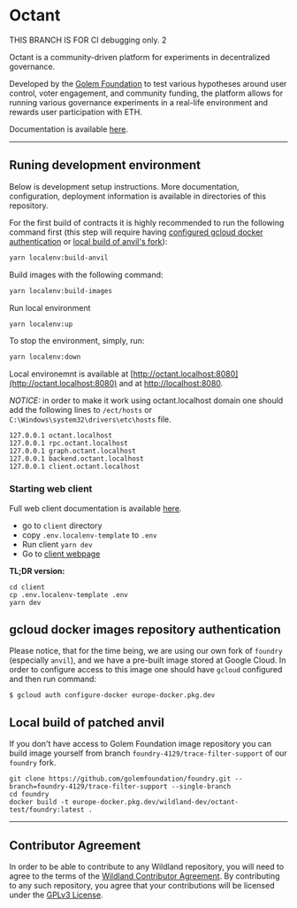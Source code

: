 # Octant

THIS BRANCH IS FOR CI debugging only. 2

Octant is a community-driven platform for experiments in decentralized governance.

Developed by the [Golem Foundation](https://golem.foundation/) to test various hypotheses around
user control, voter engagement, and community funding, the platform allows for running various
governance experiments in a real-life environment and rewards user participation with ETH.

Documentation is available [here](https://docs.octant.app/).

---

## Runing development environment

Below is development setup instructions. More documentation, configuration, deployment information
is available in directories of this repository.

For the first build of contracts it is highly recommended to run the following command first (this
step will require
having [configured gcloud docker authentication](#gcloud-docker-images-repository-authentication) or
[local build of anvil's fork](#local-build-of-patched-anvil)):

```bash
yarn localenv:build-anvil
```

Build images with the following command:

```bash
yarn localenv:build-images
````

Run local environment

```sh
yarn localenv:up
```

To stop the environment, simply, run:

```sh
yarn localenv:down
```

Local environemnt is available at [http://octant.localhost:8080](http://octant.localhost:8080) and
at [http://localhost:8080](http://localhost:8080).

*NOTICE:* in order to make it work using octant.localhost domain one should add the following lines
to `/ect/hosts` or `C:\Windows\system32\drivers\etc\hosts` file.

```
127.0.0.1 octant.localhost
127.0.0.1 rpc.octant.localhost
127.0.0.1 graph.octant.localhost
127.0.0.1 backend.octant.localhost
127.0.0.1 client.octant.localhost
```

### Starting web client

Full web client documentation is available [here](client/README.md).

- go to `client` directory
- copy `.env.localenv-template` to `.env`
- Run client `yarn dev`
- Go to [client webpage](http://octant.localhost:5173)

**TL;DR version:**

```shell
cd client
cp .env.localenv-template .env
yarn dev
```

## gcloud docker images repository authentication

Please notice, that for the time being, we are using our own fork of `foundry` (especially `anvil`),
and we have a pre-built image stored at Google Cloud.
In order to configure access to this image one should have `gcloud` configured and then run command:

`$ gcloud auth configure-docker europe-docker.pkg.dev`

## Local build of patched anvil

If you don't have access to Golem Foundation image repository you can build image yourself from
branch `foundry-4129/trace-filter-support` of our `foundry` fork.

```shell
git clone https://github.com/golemfoundation/foundry.git --branch=foundry-4129/trace-filter-support --single-branch
cd foundry
docker build -t europe-docker.pkg.dev/wildland-dev/octant-test/foundry:latest .
```

---

## Contributor Agreement

In order to be able to contribute to any Wildland repository, you will need to agree to the terms of
the [Wildland Contributor Agreement](https://docs.wildland.io/contributor-agreement.html). By
contributing to any such repository, you agree that your contributions will be licensed under
the [GPLv3 License](https://gitlab.com/wildland/governance/octant/-/blob/master/LICENSE).

